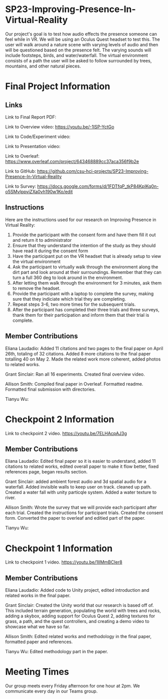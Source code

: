# SP23-Improving-Presence-In-Virtual-Reality

Our project's goal is to test how audio effects the presence someone can feel while in VR. We will be using an Oculus Quest headset to test this. The user will walk around a nature scene with varying levels of audio and then will be questioned based on the presence felt. The varying sounds will include footsteps, birds, and water/waterfall. The virtual environment consists of a path the user will be asked to follow surrounded by trees, mountains, and other natural pieces. 

# Final Project Information

## Links

Link to Final Report PDF: 

Link to Overview video:  https://youtu.be/-1lSP-YctGo

Link to Code/Experiment video:

Link to Presentation video: 

Link to Overleaf: https://www.overleaf.com/project/643468889cc37aca356f9b2e

Link to GitHub: https://github.com/csu-hci-projects/SP23-Improving-Presence-In-Virtual-Reality

Link to Survey: https://docs.google.com/forms/d/1FDTfqP_tkP84KpIKq0n-o5SMvlppviZXa0vh190w1Ko/edit

## Instructions 

Here are the instructions used for our research on Improving Presence in Virtual Reality:

1. Provide the participant with the consent form and have them fill it out and return it to administrator
2. Ensure that they understand the intention of the study as they should have read it during the consent form
3. Have the participant put on the VR headset that is already setup to view the virtual environment
4. Ask the participant to virtually walk through the environment along the dirt part and look around at their surroundings. Remember that they 
  can turn a full 360 deg to look around in the environment. 
5. After letting them walk through the environment for 3 minutes, ask them to remove the headset.
6. Provide the participant with a laptop to complete the survey, making sure that they indiciate which trial they are completing. 
7. Repeat steps 3-6, two more times for the subsequent trials. 
8. After the participant has completed their three trials and three surveys, thank them for their participation and inform them that their trial
  is complete.

## Member Contributions
Eliana Laudadio: Added 11 citations and two pages to the final paper on April 26th, totaling of 32 citations. Added 8 more citations to the final paper totalling 40 on May 2. Made the related work more coherent, added photos to related works.

Grant Sinclair: Ran all 16 experiments. Created final overview video.

Allison Smith: Compiled final paper in Overleaf. Formatted readme. Formatted final submission with directories. 

Tianyu Wu: 

# Checkpoint 2 Information
Link to checkpoint 2 video. https://youtu.be/7ELHAcpAJ3g

## Member Contributions
Eliana Laudadio: Edited final paper so it is easier to understand, added 11 citations to related works, edited overall paper to make it flow better, fixed references page, began results section.

Grant Sinclair: added ambient forest audio and 3d spatial audio for a waterfall. Added invisible walls to keep user on track. cleaned up path. Created a water fall with unity particqle system. Added a water texture to river. 

Allison Smith: Wrote the survey that we will provide each participant after each trial. Created the instructions for participant trials. Created the consent form. Converted the paper to overleaf and editied part of the paper. 

Tianyu Wu:

#  Checkpoint 1 Information
Link to checkpoint 1 video. https://youtu.be/1IIMmBCIer8

## Member Contributions
Eliana Laudadio: Added code to Unity project, edited introduction and related works in the final paper.

Grant Sinclair: Created the Unity world that our research is based off of. This included terrain generation, populating the world with trees and rocks, adding a skybox, adding support for Oculus Quest 2, adding textures for grass, a path, and the quest controllers, and creating a demo video to showcase what we have so far.

Allison Smith: Edited related works and methodology in the final paper, formatted paper and references. 

Tianyu Wu: Edited methodology part in the paper.

# Meeting Times
Our group meets every Friday afternoon for one hour at 2pm. We communicate every day in our Teams group.

